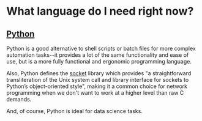 # What language do I need right now?

## [Python](./python-reference/)

Python is a good alternative to shell scripts or batch files for more complex automation tasks--it provides a lot of the same functionality and ease of use, but is a more fully functional and ergonomic programming language.

Also, Python defines the [socket](https://docs.python.org/3/library/socket.html) library which provides "a straightforward transliteration of the Unix system call and library interface for sockets to Python’s object-oriented style", making it a common choice for network programming when we don't want to work at a higher level than raw C demands.

And, of course, Python is ideal for data science tasks.